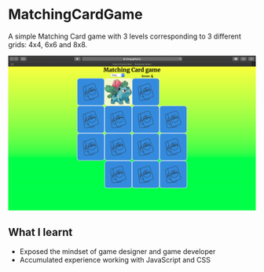 # MatchingCardGame

A simple Matching Card game with 3 levels corresponding to 3 different grids: 4x4, 6x6 and 8x8.

![Image that showcases the application](app_screenshot.png)

## What I learnt

- Exposed the mindset of game designer and game developer
- Accumulated experience working with JavaScript and CSS
